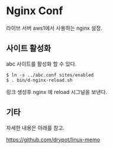 # Nginx Conf

라이브 서버 aws1에서 사용하는 nginx 설정.

## 사이트 활성화

abc 사이트를 활성화 할 수 있다.

    $ ln -s ../abc.conf sites/enabled
    $ . bin/d-nginx-reload.sh

링크 생성후 nginx 에 reload 시그널을 보낸다.

## 기타

자세한 내용은 아래를 참고.

<https://github.com/drypot/linux-memo>

